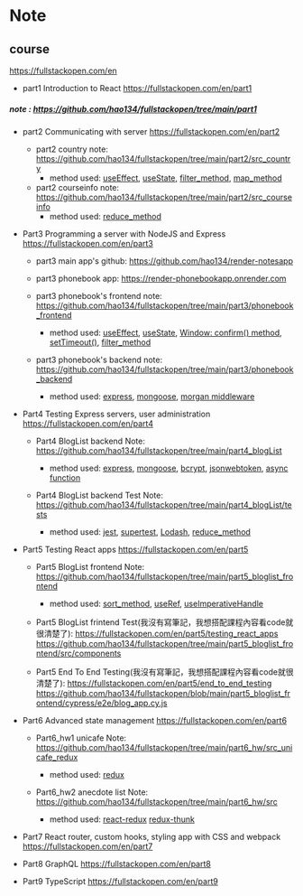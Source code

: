 # Note
## course
https://fullstackopen.com/en

* part1 Introduction to React
https://fullstackopen.com/en/part1
##### note : https://github.com/hao134/fullstackopen/tree/main/part1

* part2 Communicating with server
https://fullstackopen.com/en/part2
    * part2 country note: 
    https://github.com/hao134/fullstackopen/tree/main/part2/src_country
        * method used: 
        [useEffect](https://legacy.reactjs.org/docs/hooks-effect.html),
        [useState](https://legacy.reactjs.org/docs/hooks-state.html),
        [filter_method](https://developer.mozilla.org/en-US/docs/Web/JavaScript/Reference/Global_Objects/Array/filter),
        [map_method](https://developer.mozilla.org/en-US/docs/Web/JavaScript/Reference/Global_Objects/Map)
    * part2 courseinfo note: 
    https://github.com/hao134/fullstackopen/tree/main/part2/src_courseinfo
        * method used:
        [reduce_method](https://developer.mozilla.org/en-US/docs/Web/JavaScript/Reference/Global_Objects/Array/reduce)
* Part3 Programming a server with NodeJS and Express
https://fullstackopen.com/en/part3
    * part3 main app's github:
    https://github.com/hao134/render-notesapp

    * part3 phonebook app:
    https://render-phonebookapp.onrender.com

    * part3 phonebook's frontend note:
    https://github.com/hao134/fullstackopen/tree/main/part3/phonebook_frontend
        * method used:
        [useEffect](https://legacy.reactjs.org/docs/hooks-effect.html),
        [useState](https://legacy.reactjs.org/docs/hooks-state.html),
        [Window: confirm() method](https://developer.mozilla.org/en-US/docs/Web/API/Window/confirm),
        [setTimeout()](https://developer.mozilla.org/en-US/docs/Web/API/setTimeout),
        [filter_method](https://developer.mozilla.org/en-US/docs/Web/JavaScript/Reference/Global_Objects/Array/filter)


    * part3 phonebook's backend note:
    https://github.com/hao134/fullstackopen/tree/main/part3/phonebook_backend
        * method used:
        [express](https://expressjs.com),
        [mongoose](https://mongoosejs.com/docs/guide.html),
        [morgan middleware](https://expressjs.com/en/resources/middleware/morgan.html)


* Part4 Testing Express servers, user administration
https://fullstackopen.com/en/part4
    * Part4 BlogList backend Note:
    https://github.com/hao134/fullstackopen/tree/main/part4_blogList
        * method used:
        [express](https://expressjs.com),
        [mongoose](https://mongoosejs.com/docs/guide.html),
        [bcrypt](https://www.npmjs.com/package/bcrypt),
        [jsonwebtoken](https://github.com/auth0/node-jsonwebtoken),
        [async function](https://developer.mozilla.org/en-US/docs/Web/JavaScript/Reference/Statements/async_function)
    
    * Part4 BlogList backend Test Note:
    https://github.com/hao134/fullstackopen/tree/main/part4_blogList/tests
        * method used:
        [jest](https://jestjs.io),
        [supertest](https://www.npmjs.com/package/supertest),
        [Lodash](https://lodash.com),
        [reduce_method](https://developer.mozilla.org/en-US/docs/Web/JavaScript/Reference/Global_Objects/Array/reduce)

* Part5 Testing React apps
https://fullstackopen.com/en/part5
    * Part5 BlogList frontend Note:
    https://github.com/hao134/fullstackopen/tree/main/part5_bloglist_frontend
      * method used:
      [sort_method](https://developer.mozilla.org/en-US/docs/Web/JavaScript/Reference/Global_Objects/Array/sort),
      [useRef](https://legacy.reactjs.org/docs/hooks-reference.html#useref),
      [useImperativeHandle](https://legacy.reactjs.org/docs/hooks-reference.html#useimperativehandle)

    * Part5 BlogList frintend Test(我沒有寫筆記，我想搭配課程內容看code就很清楚了):
    https://fullstackopen.com/en/part5/testing_react_apps
    https://github.com/hao134/fullstackopen/tree/main/part5_bloglist_frontend/src/components

    * Part5 End To End Testing(我沒有寫筆記，我想搭配課程內容看code就很清楚了):
    https://fullstackopen.com/en/part5/end_to_end_testing
    https://github.com/hao134/fullstackopen/blob/main/part5_bloglist_frontend/cypress/e2e/blog_app.cy.js

* Part6 Advanced state management
https://fullstackopen.com/en/part6
    * Part6_hw1 unicafe Note:
    https://github.com/hao134/fullstackopen/tree/main/part6_hw/src_unicafe_redux
        * method used:
        [redux](https://redux.js.org/)
    
    * Part6_hw2 anecdote list Note:
    https://github.com/hao134/fullstackopen/tree/main/part6_hw/src
        * method used:
        [react-redux](https://react-redux.js.org)
        [redux-thunk](https://github.com/reduxjs/redux-thunk)
        
* Part7 React router, custom hooks, styling app with CSS and webpack
https://fullstackopen.com/en/part7

* Part8 GraphQL
https://fullstackopen.com/en/part8

* Part9 TypeScript
https://fullstackopen.com/en/part9